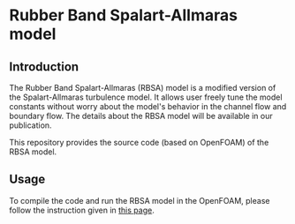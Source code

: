 # Rubber Band Spalart-Allmaras model

## Introduction

The Rubber Band Spalart-Allmaras (RBSA) model is a modified version of the Spalart-Allmaras turbulence model.
It allows user freely tune the model constants without worry about the model's behavior in the channel flow and boundary flow.
The details about the RBSA model will be available in our publication.

This repository provides the source code (based on OpenFOAM) of the RBSA model.

## Usage
To compile the code and run the RBSA model in the OpenFOAM, please follow the instruction given in [this page](https://github.com/yuanweibin/SAM-model).
